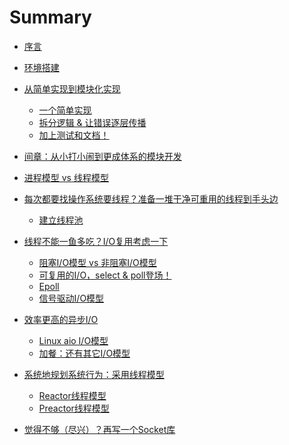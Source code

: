 # Summary

- [序言](./序言.md)
- [环境搭建](./环境搭建.md)
- [从简单实现到模块化实现](./从简单实现到模块化实现/README.md)
  - [一个简单实现](./从简单实现到模块化实现/一个简单实现.md)
  - [拆分逻辑 & 让错误逐层传播]()
  - [加上测试和文档！]()
- [间章：从小打小闹到更成体系的模块开发](./间章/README.md)
- [进程模型 vs 线程模型]()
- [每次都要找操作系统要线程？准备一堆干净可重用的线程到手头边]()
  - [建立线程池]()
- [线程不能一鱼多吃？I/O复用考虑一下]()
  - [阻塞I/O模型 vs 非阻塞I/O模型]()
  - [可复用的I/O，select & poll登场！]()
  - [Epoll]()
  - [信号驱动I/O模型]()
- [效率更高的异步I/O](./让服务器支持并发场景/README.md)
  - [Linux aio I/O模型]()
  - [加餐：还有其它I/O模型]()
- [系统地规划系统行为：采用线程模型]()
  - [Reactor线程模型]()
  - [Preactor线程模型]()

- [觉得不够（尽兴）？再写一个Socket库]()

